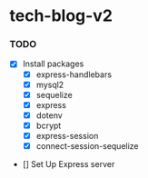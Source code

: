 # tech-blog-v2

### TODO
* [x] Install packages
    * [x] express-handlebars
    * [x] mysql2
    * [x] sequelize
    * [x] express
    * [x] dotenv
    * [x] bcrypt
    * [x] express-session
    * [x] connect-session-sequelize
* [] Set Up Express server
